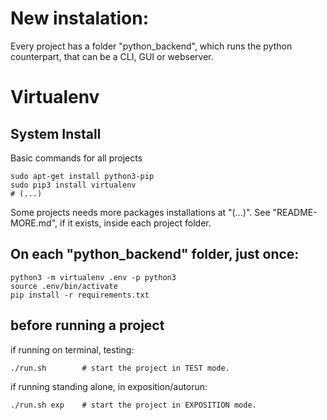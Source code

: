 # New instalation:

Every project has a folder "python_backend", which runs the python counterpart, that can be a CLI, GUI or webserver.

# Virtualenv

## System Install

Basic commands for all projects

```
sudo apt-get install python3-pip
sudo pip3 install virtualenv
# (...)
```

Some projects needs more packages installations at "(...)". See "README-MORE.md", if it exists, inside each project folder.

## On each "python_backend" folder, just once:

```
python3 -m virtualenv .env -p python3
source .env/bin/activate
pip install -r requirements.txt
```

## before running a project

if running on terminal, testing:

```
./run.sh        # start the project in TEST mode.
```

if running standing alone, in exposition/autorun:

```
./run.sh exp    # start the project in EXPOSITION mode.
```
